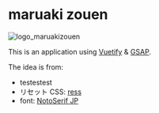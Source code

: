 # maruaki zouen
![logo_maruakizouen](https://user-images.githubusercontent.com/38965082/157252716-09c98306-5524-415e-84a1-726910fe8e4d.jpg)

This is an application using [Vuetify](https://vuetifyjs.com/ja/getting-started/installation/) & [GSAP](https://greensock.com/docs/v3).

The idea is from:

- testestest
- リセット CSS: [ress](https://github.com/filipelinhares/ress)
- font: [NotoSerif JP](https://fonts.google.com/specimen/Noto+Serif+JP?subset=japanese#standard-styles)
